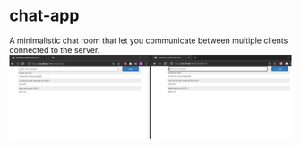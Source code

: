 # chat-app
A minimalistic chat room that let you communicate between multiple clients connected to the server.
![](images/chatroom.png)
